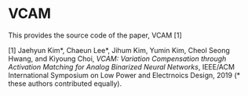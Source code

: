 # VCAM
This provides the source code of the paper, VCAM [1]

[1] Jaehyun Kim*, Chaeun Lee*, Jihum Kim, Yumin Kim, Cheol Seong Hwang, and Kiyoung Choi, <i>VCAM: Variation Compensation through Activation Matching for Analog Binarized Neural Networks</i>, IEEE/ACM International Symposium on Low Power and Electrnoics Design, 2019 (* these authors contributed equally).
